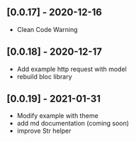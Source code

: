 
## \[0.0.17\] - 2020-12-16

* Clean Code Warning



## \[0.0.18\] - 2020-12-17

* Add example http request with model
* rebuild bloc library


## \[0.0.19\] - 2021-01-31

* Modify example with theme
* add md documentation (coming soon)
* improve Str helper
